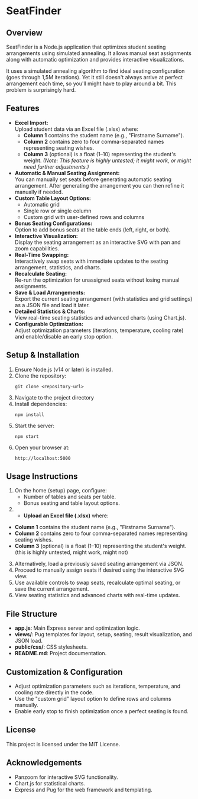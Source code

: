# SeatFinder

## Overview
SeatFinder is a Node.js application that optimizes student seating arrangements using simulated annealing. It allows manual seat assignments along with automatic optimization and provides interactive visualizations.

It uses a simulated annealing algorithm to find ideal seating configuration (goes through 1,5M iterations). Yet it still doesn't always arrive at perfect arrangement each time, so you'll might have to play around a bit. This problem is surprisingly hard.

## Features
- **Excel Import:**  
  Upload student data via an Excel file (.xlsx) where:  
  - **Column 1** contains the student name (e.g., "Firstname Surname").  
  - **Column 2** contains zero to four comma-separated names representing seating wishes.  
  - **Column 3** (optional) is a float (1–10) representing the student's weight. *(Note: This feature is highly untested; it might work, or might need further adjustments.)*
- **Automatic & Manual Seating Assignment:**  
  You can manually set seats before generating automatic seating arrangement. After generating the arrangement you can then refine it manually if needed.
- **Custom Table Layout Options:**  
  - Automatic grid  
  - Single row or single column  
  - Custom grid with user-defined rows and columns
- **Bonus Seating Configurations:**  
  Option to add bonus seats at the table ends (left, right, or both).
- **Interactive Visualization:**  
  Display the seating arrangement as an interactive SVG with pan and zoom capabilities.
- **Real-Time Swapping:**  
  Interactively swap seats with immediate updates to the seating arrangement, statistics, and charts.
- **Recalculate Seating:**  
  Re-run the optimization for unassigned seats without losing manual assignments.
- **Save & Load Arrangements:**  
  Export the current seating arrangement (with statistics and grid settings) as a JSON file and load it later.
- **Detailed Statistics & Charts:**  
  View real-time seating statistics and advanced charts (using Chart.js).
- **Configurable Optimization:**  
  Adjust optimization parameters (iterations, temperature, cooling rate) and enable/disable an early stop option.
## Setup & Installation

1. Ensure Node.js (v14 or later) is installed.
2. Clone the repository:
   ```
   git clone <repository-url>
   ```
3. Navigate to the project directory
4. Install dependencies:
   ```
   npm install
   ```
5. Start the server:
   ```
   npm start
   ```
6. Open your browser at:
   ```
   http://localhost:5000
   ```

## Usage Instructions

1. On the home (setup) page, configure:
   - Number of tables and seats per table.
   - Bonus seating and table layout options.
2. - **Upload an Excel file (.xlsx)** where:
  - **Column 1** contains the student name (e.g., "Firstname Surname").
  - **Column 2** contains zero to four comma-separated names representing seating wishes.
  - **Column 3** (optional) is a float (1–10) representing the student's weight. (this is highly untested, might work, might not)
3. Alternatively, load a previously saved seating arrangement via JSON.
4. Proceed to manually assign seats if desired using the interactive SVG view.
5. Use available controls to swap seats, recalculate optimal seating, or save the current arrangement.
6. View seating statistics and advanced charts with real-time updates.

## File Structure
- **app.js**: Main Express server and optimization logic.
- **views/**: Pug templates for layout, setup, seating, result visualization, and JSON load.
- **public/css/**: CSS stylesheets.
- **README.md**: Project documentation.

## Customization & Configuration

- Adjust optimization parameters such as iterations, temperature, and cooling rate directly in the code.
- Use the "custom grid" layout option to define rows and columns manually.
- Enable early stop to finish optimization once a perfect seating is found.

## License
This project is licensed under the MIT License.

## Acknowledgements
- Panzoom for interactive SVG functionality.
- Chart.js for statistical charts.
- Express and Pug for the web framework and templating.
